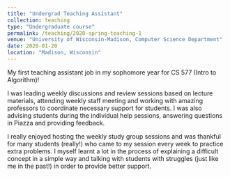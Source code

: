 ```yaml
---
title: "Undergrad Teaching Assistant"
collection: teaching
type: "Undergraduate course"
permalink: /teaching/2020-spring-teaching-1
venue: "University of Wisconsin-Madison, Computer Science Department"
date: 2020-01-20
location: "Madison, Wisconsin"
---
```


My first teaching assistant job in my sophomore year for CS 577 (Intro to Algorithm)! 

I was leading weekly discussions and review sessions based on lecture materials, attending weekly staff meeting and working with amazing professors to coordinate necessary support for students. I was also advising students during the individual help sessions, answering questions in Piazza and providing feedback. 

I really enjoyed hosting the weekly study group sessions and was thankful for many students (really!) who came to my session every week to practice extra problems. I myself learnt a lot in the process of explaining a difficult concept in a simple way and talking with students with struggles (just like me in the past!) in order to provide better support. 